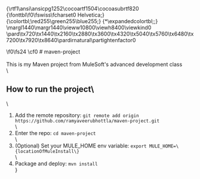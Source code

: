 {\rtf1\ansi\ansicpg1252\cocoartf1504\cocoasubrtf820
{\fonttbl\f0\fswiss\fcharset0 Helvetica;}
{\colortbl;\red255\green255\blue255;}
{\*\expandedcolortbl;;}
\margl1440\margr1440\vieww10800\viewh8400\viewkind0
\pard\tx720\tx1440\tx2160\tx2880\tx3600\tx4320\tx5040\tx5760\tx6480\tx7200\tx7920\tx8640\pardirnatural\partightenfactor0

\f0\fs24 \cf0 # maven-project\
\
This is my Maven project from MuleSoft's advanced development class\
\
## How to run the project\
\
1. Add the remote repository: `git remote add origin https://github.com/ramyaveerubhottla/maven-project.git`\
\
1. Enter the repo: `cd maven-project`\
\
1. (Optional) Set your MULE_HOME env variable: `export MULE_HOME=\{locationOfMuleInstall\}`\
\
1. Package and deploy: `mvn install`\
}